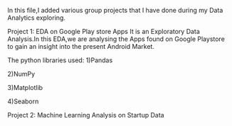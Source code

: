 In this file,I added various group projects that I have done during my Data Analytics exploring.

Project 1:
EDA on Google Play store Apps
It is an Exploratory Data Analysis.In this EDA,we are analysing the Apps found on Google Playstore to gain an insight into the present Android Market.

The python libraries used:
1)Pandas

2)NumPy

3)Matplotlib

4)Seaborn

Project 2:
Machine Learning Analysis on Startup Data



